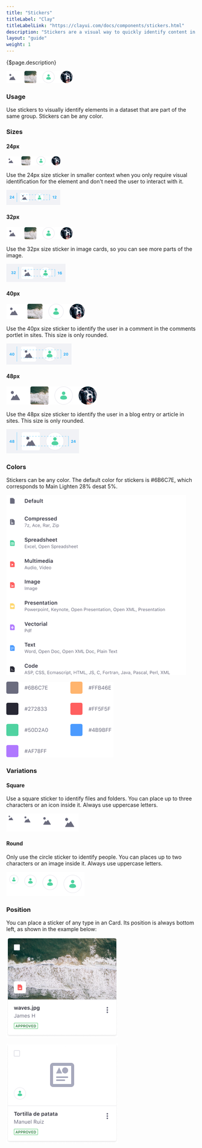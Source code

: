 ```yaml
---
title: "Stickers"
titleLabel: "Clay"
titleLabelLink: "https://clayui.com/docs/components/stickers.html"
description: "Stickers are a visual way to quickly identify content in a different way than badges and labels."
layout: "guide"
weight: 1
---
```


<div class="page-description">{$page.description}</div>

![sticker types](../../../images/Sticker32.jpg)

### Usage
Use stickers to visually identify elements in a dataset that are part of the same group. Stickers can be any color.

### Sizes

#### 24px

![sticker 24x squared and rounded](../../../images/Sticker24.jpg)

Use the 24px size sticker in smaller context when you only require visual identification for the element and don't need the user to interact with it.

![metrics sticker 24x squared and rounded](../../../images/Sticker24Metrics.jpg)

#### 32px

![sticker 32x squared and rounded](../../../images/Sticker32.jpg)

Use the 32px size sticker in image cards, so you can see more parts of the image.

![metrics for sticker 32x squared and rounded](../../../images/Sticker32Metrics.jpg)

#### 40px

![sticker 40x rounded](../../../images/Sticker40.jpg)

Use the 40px size sticker to identify the user in a comment in the comments portlet in sites. This size is only rounded.

![metrics for sticker 40x rounded](../../../images/Sticker40Metrics.jpg)

#### 48px

![sticker 48x rounded](../../../images/Sticker48.jpg)

Use the 48px size sticker to identify the user in a blog entry or article in sites. This size is only rounded.

![metrics for sticker 48x rounded](../../../images/Sticker48Metrics.jpg)

### Colors
Stickers can be any color.
The default color for stickers is #6B6C7E, which corresponds to Main Lighten 28% desat 5%.

![sticker default colors](../../../images/StickerColors.jpg)

![sticker color legend](../../../images/StickerColorLegend.jpg)

### Variations

#### Square

Use a square sticker to identify files and folders. You can place up to three characters or an icon inside it. Always use uppercase letters.

![squared sticker](../../../images/StickerSquared.jpg)

#### Round

Only use the circle sticker to identify people. You can places up to two characters or an image inside it. Always use uppercase letters.

![rounded sticker](../../../images/StickerRounded.jpg)

### Position
You can place a sticker of any type in an Card. Its position is always bottom left, as shown in the example below:

![sticker position example in Card Image](../../../images/CardImage.jpg)

![user sticker position example in web content card](../../../images/CardFileUser.jpg)

